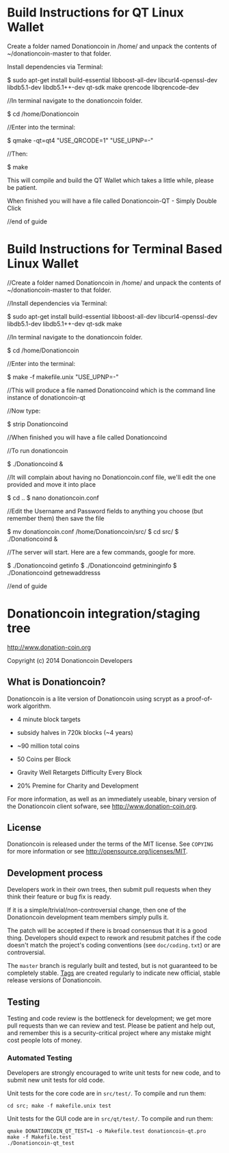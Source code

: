 Build Instructions for QT Linux Wallet
======================================
Create a folder named Donationcoin in /home/ and unpack the contents of ~/donationcoin-master to that folder.

Install dependencies via Terminal:

$ sudo apt-get install build-essential libboost-all-dev libcurl4-openssl-dev libdb5.1-dev libdb5.1++-dev qt-sdk make qrencode libqrencode-dev

//In terminal navigate to the donationcoin folder.

$ cd /home/Donationcoin

//Enter into the terminal:

$ qmake -qt=qt4 "USE_QRCODE=1" "USE_UPNP=-"

//Then:

$ make

This will compile and build the QT Wallet which takes a little while, please be patient.

When finished you will have a file called Donationcoin-QT - Simply Double Click

//end of guide


Build Instructions for Terminal Based Linux Wallet
===================================================
//Create a folder named Donationcoin in /home/ and unpack the contents of ~/donationcoin-master to that folder.

//Install dependencies via Terminal:

$ sudo apt-get install build-essential libboost-all-dev libcurl4-openssl-dev libdb5.1-dev libdb5.1++-dev qt-sdk make 

//In terminal navigate to the donationcoin folder.

$ cd /home/Donationcoin

//Enter into the terminal:

$ make -f makefile.unix "USE_UPNP=-"

//This will produce a file named Donationcoind which is the command line instance of donationcoin-qt

//Now type:

$ strip Donationcoind

//When finished you will have a file called Donationcoind

//To run donationcoin

$ ./Donationcoind & 

//It will complain about having no Donationcoin.conf file, we'll edit the one provided and move it into place

$ cd ..
$ nano donationcoin.conf

//Edit the Username and Password fields to anything you choose (but remember them) then save the file

$ mv donationcoin.conf /home/Donationcoin/src/
$ cd src/
$ ./Donationcoind &

//The server will start. Here are a few commands, google for more.

$ ./Donationcoind getinfo
$ ./Donationcoind getmininginfo
$ ./Donationcoind getnewaddresss

//end of guide


Donationcoin integration/staging tree
================================

http://www.donation-coin.org

Copyright (c) 2014 Donationcoin Developers

What is Donationcoin?
----------------

Donationcoin is a lite version of Donationcoin using scrypt as a proof-of-work algorithm.
 
- 4 minute block targets
 
- subsidy halves in 720k blocks (~4 years)
 
- ~90 million total coins
 
- 50 Coins per Block

- Gravity Well Retargets Difficulty Every Block

- 20% Premine for Charity and Development

For more information, as well as an immediately useable, binary version of
the Donationcoin client sofware, see http://www.donation-coin.org.

License
-------

Donationcoin is released under the terms of the MIT license. See `COPYING` for more
information or see http://opensource.org/licenses/MIT.

Development process
-------------------

Developers work in their own trees, then submit pull requests when they think
their feature or bug fix is ready.

If it is a simple/trivial/non-controversial change, then one of the Donationcoin
development team members simply pulls it.

The patch will be accepted if there is broad consensus that it is a good thing.
Developers should expect to rework and resubmit patches if the code doesn't
match the project's coding conventions (see `doc/coding.txt`) or are
controversial.

The `master` branch is regularly built and tested, but is not guaranteed to be
completely stable. [Tags](https://github.com/donationcoin-project/donationcoin) are created
regularly to indicate new official, stable release versions of Donationcoin.

Testing
-------

Testing and code review is the bottleneck for development; we get more pull
requests than we can review and test. Please be patient and help out, and
remember this is a security-critical project where any mistake might cost people
lots of money.

### Automated Testing

Developers are strongly encouraged to write unit tests for new code, and to
submit new unit tests for old code.

Unit tests for the core code are in `src/test/`. To compile and run them:

    cd src; make -f makefile.unix test

Unit tests for the GUI code are in `src/qt/test/`. To compile and run them:

    qmake DONATIONCOIN_QT_TEST=1 -o Makefile.test donationcoin-qt.pro
    make -f Makefile.test
    ./Donationcoin-qt_test

